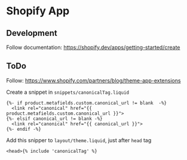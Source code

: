 # Shopify App

## Development

Follow documentation: https://shopify.dev/apps/getting-started/create

## ToDo

Follow: https://www.shopify.com/partners/blog/theme-app-extensions

Create a snippet in `snippets/canonicalTag.liquid`

```liquid
{%- if product.metafields.custom.canonical_url != blank  -%}
  <link rel="canonical" href="{{ product.metafields.custom.canonical_url }}">
{%- elsif canonical_url != blank -%}
  <link rel="canonical" href="{{ canonical_url }}">
{%- endif -%}
```

Add this snipper to `layout/theme.liquid`, just after `head` tag

```liquid
<head>{% include 'canonicalTag' %}
```
